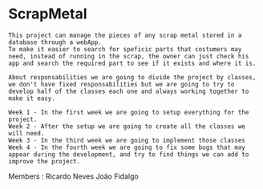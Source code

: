 # ScrapMetal



    This project can manage the pieces of any scrap metal stored in a database through a webApp.
    To make it easier to search for speficic parts that costumers may need, instead of running in the scrap, the owner can just check his app and search the required part to see if it exists and where it is. 
    
    About responsabilities we are going to divide the project by classes, we don't have fixed responsabilities but we are going to try to develop half of the classes each one and always working together to make it easy.
    
    Week 1 - In the first week we are going to setup everything for the project.
    Week 2 - After the setup we are going to create all the classes we will need.
    Week 3 - In the third week we are going to implement those classes
    Week 4 - In the fourth week we are going to fix some bugs that may appear during the development, and try to find things we can add to improve the project.   
  
  
  
  
  
  
  
  
  
  
  
  
  
  
  
  
  
  
  
  
  Members :                                                                                                         Ricardo Neves
                                                                                                                    João Fidalgo
